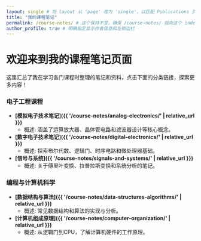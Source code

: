 ```yaml
---
layout: single # 将 layout 从 'page' 改为 'single'，以匹配 Publications 页面的布局，通常 'single' 包含边栏。
title: "我的课程笔记"
permalink: /course-notes/ # 这个保持不变，确保 /course-notes/ 指向这个 index.md
author_profile: true # 明确指定显示作者信息和左侧边栏
---
```


# 欢迎来到我的课程笔记页面

这里汇总了我在学习各门课程时整理的笔记和资料，点击下面的分类链接，探索更多内容！

### 电子工程课程

* **[模拟电子技术笔记]({{ '/course-notes/analog-electronics/' | relative_url }})**
    * 概述: 涵盖了运算放大器、晶体管电路和滤波器设计等核心概念。
* **[数字电子技术笔记]({{ '/course-notes/digital-electronics/' | relative_url }})**
    * 概述: 探索布尔代数、逻辑门、时序电路和微处理器基础。
* **[信号与系统]({{ '/course-notes/signals-and-systems/' | relative_url }})**
    * 概述: 关于傅里叶变换、拉普拉斯变换和系统分析的笔记。

### 编程与计算机科学

* **[数据结构与算法]({{ '/course-notes/data-structures-algorithms/' | relative_url }})**
    * 概述: 常见数据结构和算法的实现与分析。
* **[计算机组成原理]({{ '/course-notes/computer-organization/' | relative_url }})**
    * 概述: 从逻辑门到CPU，了解计算机硬件的工作原理。
